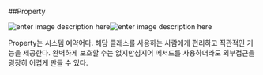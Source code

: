 ﻿##Property

![enter image description here](https://i.imgur.com/Ql72VQh.png)![enter image description here](https://i.imgur.com/cxCHeH1.png)

Property는 시스템 예약어다. 해당 클래스를 사용하는 사람에게 편리하고 직관적인 기능을 제공한다.
완벽하게 보호할 수는 없지만심지어 메서드를 사용하더라도 외부접근을 굉장히 어렵게 만들 수 있다.
